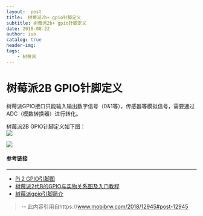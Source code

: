 ```yaml
---
layout:  post
title:  树莓派2b+ gpio针脚定义
subtitle: 树莓派2b+ gpio针脚定义 
date: 2018-08-22
author: ivo
catalog: true
header-img:
tags:
    - 树莓派 
---
```

# 树莓派2B GPIO针脚定义

树莓派GPIO接口只能输入输出数字信号（0&1等），传感器等模拟信号，需要通过ADC（模数转换器）进行转化。

树莓派2B GPIO针脚定义如下图：  
![](https://www.mobibrw.com/wp-content/uploads/2018/06/GPIO_Pi2_e14.png)

![](https://www.mobibrw.com/wp-content/uploads/2018/06/20151128114441949.jpeg)

#### **参考链接**

* * *

*   [Pi 2 GPIO引脚图](http://zh.raspberrypi.wikia.com/wiki/Pi_2_GPIO%E5%BC%95%E8%84%9A%E5%9B%BE?variant=zh)
*   [树莓派2代B的GPIO与实物关系图及入门教程](https://blog.csdn.net/rocklee/article/details/50082777)
*   [树莓派gpio引脚简介](https://youmu.io/t/gpio/147)
>
> --  此内容引用自https://www.mobibrw.com/2018/12945#post-12945
